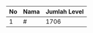| No | Nama            | Jumlah Level |
|----|-----------------|--------------|
| 1  | #    |    1706        |
